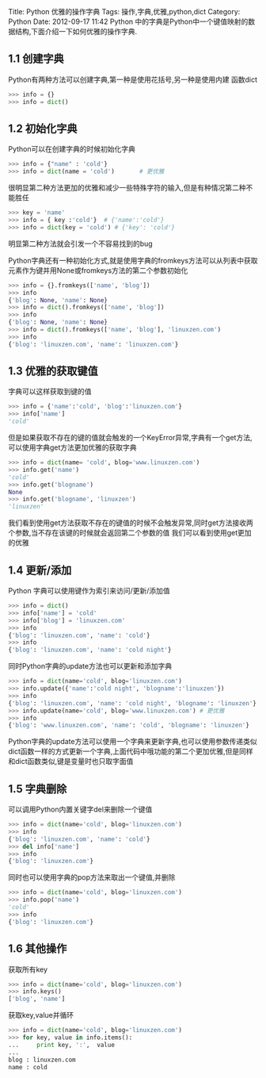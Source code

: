 Title: Python 优雅的操作字典
Tags: 操作,字典,优雅,python,dict
Category: Python
Date: 2012-09-17 11:42
Python 中的字典是Python中一个键值映射的数据结构,下面介绍一下如何优雅的操作字典.

## 1.1 创建字典


Python有两种方法可以创建字典,第一种是使用花括号,另一种是使用内建
函数dict
```python
>>> info = {}
>>> info = dict()
```

## 1.2 初始化字典


Python可以在创建字典的时候初始化字典
```python
>>> info = {"name" : 'cold'}
>>> info = dict(name = 'cold')       # 更优雅
```
很明显第二种方法更加的优雅和减少一些特殊字符的输入,但是有种情况第二种不能胜任
```python
>>> key = 'name'
>>> info = { key :'cold'}  # {'name':'cold'}
>>> info = dict(key = 'cold') # {'key': 'cold'}
```
明显第二种方法就会引发一个不容易找到的bug

Python字典还有一种初始化方式,就是使用字典的fromkeys方法可以从列表中获取元素作为键并用None或fromkeys方法的第二个参数初始化
```python
>>> info = {}.fromkeys(['name', 'blog'])
>>> info
{'blog': None, 'name': None}
>>> info = dict().fromkeys(['name', 'blog'])
>>> info
{'blog': None, 'name': None}
>>> info = dict().fromkeys(['name', 'blog'], 'linuxzen.com')
>>> info
{'blog': 'linuxzen.com', 'name': 'linuxzen.com'}
```

## 1.3 优雅的获取键值

字典可以这样获取到键的值
```python
>>> info = {'name':'cold', 'blog':'linuxzen.com'}
>>> info['name']
'cold'
```
但是如果获取不存在的键的值就会触发的一个KeyError异常,字典有一个get方法,可以使用字典get方法更加优雅的获取字典
```python
>>> info = dict(name= 'cold', blog='www.linuxzen.com')
>>> info.get('name')
'cold'
>>> info.get('blogname')
None
>>> info.get('blogname', 'linuxzen')
'linuxzen'
```
我们看到使用get方法获取不存在的键值的时候不会触发异常,同时get方法接收两个参数,当不存在该键的时候就会返回第二个参数的值
我们可以看到使用get更加的优雅

## 1.4 更新/添加
Python 字典可以使用键作为索引来访问/更新/添加值
```python
>>> info = dict()
>>> info['name'] = 'cold'
>>> info['blog'] = 'linuxzen.com'
>>> info
{'blog': 'linuxzen.com', 'name': 'cold'}
>>> info
{'blog': 'linuxzen.com', 'name': 'cold night'}
```
同时Python字典的update方法也可以更新和添加字典
```python
>>> info = dict(name='cold', blog='linuxzen.com')
>>> info.update({'name':'cold night', 'blogname':'linuxzen'})
>>> info
{'blog': 'linuxzen.com', 'name': 'cold night', 'blogname': 'linuxzen'}
>>> info.update(name='cold', blog='www.linuxzen.com') # 更优雅
>>> info
{'blog': 'www.linuxzen.com', 'name': 'cold', 'blogname': 'linuxzen'}
```
Python字典的update方法可以使用一个字典来更新字典,也可以使用参数传递类似dict函数一样的方式更新一个字典,上面代码中哦功能的第二个更加优雅,但是同样和dict函数类似,键是变量时也只取字面值

## 1.5 字典删除
可以调用Python内置关键字del来删除一个键值
```python
>>> info = dict(name='cold', blog='linuxzen.com')
>>> info
{'blog': 'linuxzen.com', 'name': 'cold'}
>>> del info['name']
>>> info
{'blog': 'linuxzen.com'}
```
同时也可以使用字典的pop方法来取出一个键值,并删除
```python
>>> info = dict(name='cold', blog='linuxzen.com')
>>> info.pop('name')
'cold'
>>> info
{'blog': 'linuxzen.com'}
```

## 1.6 其他操作
获取所有key
```python
>>> info = dict(name='cold', blog='linuxzen.com')
>>> info.keys()
['blog', 'name']
```
获取key,value并循环
```python
>>> info = dict(name='cold', blog='linuxzen.com')
>>> for key, value in info.items():
...     print key, ':',  value
... 
blog : linuxzen.com
name : cold
```
